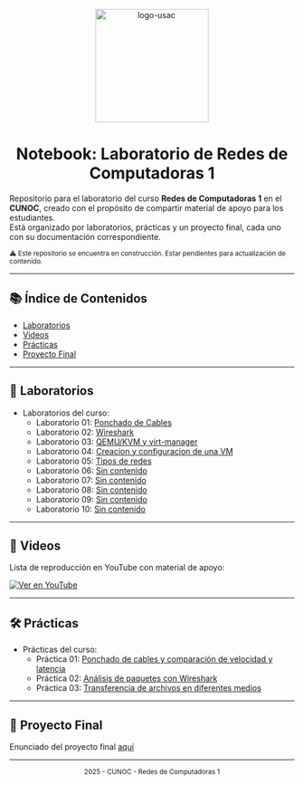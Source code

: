 <!-- Portada -->
<p align="center">
  <img src="https://upload.wikimedia.org/wikipedia/commons/4/4a/Usac_logo.png" alt="logo-usac" width="200px">
</p>


<h1 align="center">Notebook: Laboratorio de Redes de Computadoras 1</h1>

Repositorio para el laboratorio del curso **Redes de Computadoras 1** en el **CUNOC**, creado con el propósito de compartir material de apoyo para los estudiantes.  
Está organizado por laboratorios, prácticas y un proyecto final, cada uno con su documentación correspondiente.

<sub>
⚠️ Este repositorio se encuentra en construcción. Estar pendientes para actualización de contenido.
</sub>

---

## 📚 Índice de Contenidos

- [Laboratorios](#-laboratorios)
- [Videos](#-videos)
- [Prácticas](#-prácticas)
- [Proyecto Final](#-proyecto-final)

---

## 🧪 Laboratorios

- Laboratorios del curso:
  - Laboratorio 01: [Ponchado de Cables](src/lab/01/)
  - Laboratorio 02: [Wireshark](src/lab/02/)
  - Laboratorio 03: [QEMU/KVM y virt-manager](src/lab/03/)
  - Laboratorio 04: [Creacion y configuracion de una VM](src/lab/04/)
  - Laboratorio 05: [Tipos de redes](src/lab/05/)
  - Laboratorio 06: [Sin contenido](src/lab/06/)
  - Laboratorio 07: [Sin contenido](src/lab/07/)
  - Laboratorio 08: [Sin contenido](src/lab/08/)
  - Laboratorio 09: [Sin contenido](src/lab/09/)
  - Laboratorio 10: [Sin contenido](src/lab/10/)


---

## 🎥 Videos

Lista de reproducción en YouTube con material de apoyo:

[![Ver en YouTube](https://img.youtube.com/vi/2tF9WUJYM_c/0.jpg)](https://youtube.com/playlist?list=PL8VzJcjeAW1ABIUBs1rATQHSRJIM1bdn8&si=x-6d5Mrteq8_wAWJ)

---

## 🛠️ Prácticas

- Prácticas del curso:
  - Práctica 01: [Ponchado de cables y comparación de velocidad y latencia](src/practica/01/)
  - Práctica 02: [Análisis de paquetes con Wireshark](src/practica/02/)
  - Práctica 03: [Transferencia de archivos en diferentes medios](src/practica/03/)

---

## 🚀 Proyecto Final

Enunciado del proyecto final [aquí](src/proyecto/01)

---

<div align="center">
<sub>2025 - CUNOC - Redes de Computadoras 1</sub>
</div>
